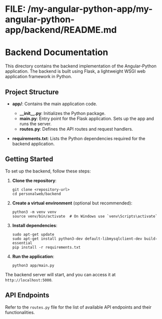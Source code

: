 # FILE: /my-angular-python-app/my-angular-python-app/backend/README.md

# Backend Documentation

This directory contains the backend implementation of the Angular-Python application. The backend is built using Flask, a lightweight WSGI web application framework in Python.

## Project Structure

- **app/**: Contains the main application code.
  - **\_\_init\_\_.py**: Initializes the Python package.
  - **main.py**: Entry point for the Flask application. Sets up the app and runs the server.
  - **routes.py**: Defines the API routes and request handlers.

- **requirements.txt**: Lists the Python dependencies required for the backend application.

## Getting Started

To set up the backend, follow these steps:

1. **Clone the repository**:
   ```
   git clone <repository-url>
   cd personalweb/backend
   ```

2. **Create a virtual environment** (optional but recommended):
   ```
   python3 -m venv venv
   source venv/bin/activate  # On Windows use `venv\Scripts\activate`
   ```

3. **Install dependencies**:
   ```
   sudo apt-get update
   sudo apt-get install python3-dev default-libmysqlclient-dev build-essential
   pip install -r requirements.txt
   ```

4. **Run the application**:
   ```
   python3 app/main.py
   ```

The backend server will start, and you can access it at `http://localhost:5000`.

## API Endpoints

Refer to the `routes.py` file for the list of available API endpoints and their functionalities.
